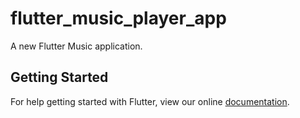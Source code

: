 # flutter_music_player_app

A new Flutter Music application.

## Getting Started

For help getting started with Flutter, view our online
[documentation](https://flutter.io/).
